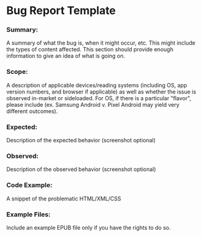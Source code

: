 # Bug Report Template

### Summary: 
A summary of what the bug is, when it might occur, etc. This might include the types of content affected. This section should provide enough information to give an idea of what is going on.

### Scope: 
A description of applicable devices/reading systems (including OS, app version numbers, and browser if applicable) as well as whether the issue is observed in-market or sideloaded. For OS, if there is a particular "flavor", please include (ex. Samsung Android v. Pixel Android may yield very different outcomes).

### Expected: 
Description of the expected behavior (screenshot optional)

### Observed: 
Description of the observed behavior (screenshot optional)

### Code Example: 
A snippet of the problematic HTML/XML/CSS

### Example Files:
Include an example EPUB file only if you have the rights to do so.
